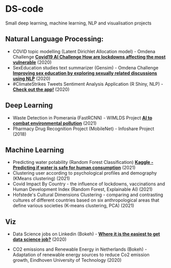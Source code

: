 # DS-code

Small deep learning, machine learning, NLP and visualisation projects

## Natural Language Processing:

- COVID topic modelling (Latent Dirichlet Allocation model) - Omdena
  Challenge **[Covid19 AI Challenge How are lockdowns affecting the most vulnerable](https://spectrum.ieee.org/covid19-ai-challenge-how-are-lockdowns-affecting-the-most-vulnerable)** (2020)
- SexEducation studies text summarizer (Gensim) - Omdena
  Challenge **[Improving sex education by exploring sexually related discussions using NLP](https://medium.com/omdena/improving-sex-education-by-exploring-sexually-related-discussions-using-nlp-780a8e09d338)** (2020)
- #ClimateStrikes Tweets Sentiment Analysis Application (R Shiny, NLP) - **[Check out the app!](https://mkortas.shinyapps.io/The-Greta-Effect/)** (2020)

## Deep Learning

- Waste Detection in Pomerania (FastRCNN) - WIMLDS
  Project **[AI to combat environmental pollution](https://towardsdatascience.com/ai-to-combat-environmental-pollution-6d58b0bf6a1)** (2021)
- Pharmacy Drug Recognition Project (MobileNet) - Infoshare Project (2018)

## Machine Learning

- Predicting water potability (Random Forest
  Classification) **[Kaggle - Predicting if water is safe for human consumption](https://www.kaggle.com/adityakadiwal/water-potability)** (2021)
- Clustering user according to psychological profiles and demography (KMeans clustering) (2021)
- Covid Impact By Country - the influence of lockdowns, vaccinations and Human Development Index (Random Forest, Explainable AI) (2021)
- Hofstede's Cultural Dimensions Clustering - comparing and contrasting cultures of different countries based on six anthropological areas that define various societies (K-means clustering, PCA) (2021)


## Viz

- Data Science jobs on Linkedin (Bokeh) - **[Where it is the easiest to get data science job?](https://towardsdatascience.com/where-it-is-the-easiest-to-get-data-science-job-not-where-you-may-think-28e33ec652b3)** (2020)

- CO2 emissions and Renewable Energy in Netherlands (Bokeh) - Adaptation of renewable energy sources to reduce Co2
  emission growth, Eindhoven University of Technology (2020)
